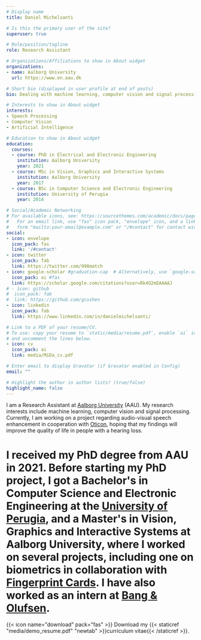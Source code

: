 ```yaml
---
# Display name
title: Daniel Michelsanti

# Is this the primary user of the site?
superuser: true

# Role/position/tagline
role: Research Assistant

# Organizations/Affiliations to show in About widget
organizations:
- name: Aalborg University
  url: https://www.en.aau.dk

# Short bio (displayed in user profile at end of posts)
bio: Dealing with machine learning, computer vision and signal processing, while enjoying hygge in Denmark.

# Interests to show in About widget
interests:
- Speech Processing
- Computer Vision
- Artificial Intelligence

# Education to show in About widget
education:
  courses:
  - course: PhD in Electrical and Electronic Engineering
    institution: Aalborg University
    year: 2021
  - course: MSc in Vision, Graphics and Interactive Systems
    institution: Aalborg University
    year: 2017
  - course: BSc in Computer Science and Electronic Engineering
    institution: University of Perugia
    year: 2014

# Social/Academic Networking
# For available icons, see: https://sourcethemes.com/academic/docs/page-builder/#icons
#   For an email link, use "fas" icon pack, "envelope" icon, and a link in the
#   form "mailto:your-email@example.com" or "/#contact" for contact widget.
social:
- icon: envelope
  icon_pack: fas
  link: '/#contact'
- icon: twitter
  icon_pack: fab
  link: https://twitter.com/998match
- icon: google-scholar #graduation-cap  # Alternatively, use `google-scholar` icon from `ai` icon pack
  icon_pack: ai #fas
  link: https://scholar.google.com/citations?user=Rk4O2mEAAAAJ
# - icon: github
#  icon_pack: fab
#  link: https://github.com/gcushen
- icon: linkedin
  icon_pack: fab
  link: https://www.linkedin.com/in/danielmichelsanti/

# Link to a PDF of your resume/CV.
# To use: copy your resume to `static/media/resume.pdf`, enable `ai` icons in `params.toml`, 
# and uncomment the lines below.
- icon: cv
  icon_pack: ai
  link: media/MiDa_cv.pdf

# Enter email to display Gravatar (if Gravatar enabled in Config)
email: ""

# Highlight the author in author lists? (true/false)
highlight_name: false
---
```


I am a Research Assistant at [Aalborg University](https://www.en.aau.dk) (AAU). My research interests include machine learning, computer vision and signal processing. Currently, I am working on a project regarding audio-visual speech enhancement in cooperation with [Oticon](https://www.oticon.com), hoping that my findings will improve the quality of life in people with a hearing loss.

# I received my PhD degree from AAU in 2021. Before starting my PhD project, I got a Bachelor's in Computer Science and Electronic Engineering at the [University of Perugia](https://www.unipg.it/en/), and a Master's in Vision, Graphics and Interactive Systems at Aalborg University, where I worked on several projects, including one on biometrics in collaboration with [Fingerprint Cards](https://www.fingerprints.com). I have also worked as an intern at [Bang & Olufsen](https://www.bang-olufsen.com/en).


{{< icon name="download" pack="fas" >}} Download my {{< staticref "media/demo_resume.pdf" "newtab" >}}curriculum vitae{{< /staticref >}}.
